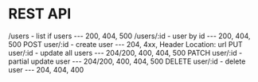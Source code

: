 # REST API

/users - list if users --- 200, 404, 500
/users/:id - user by id --- 200, 404, 500
POST user/:id - create user --- 204, 4xx, Header Location: url 
PUT user/:id - update all users --- 204/200, 400, 404, 500
PATCH user/:id - partial update user --- 204/200, 400, 404, 500
DELETE user/:id - delete user --- 204, 404, 400